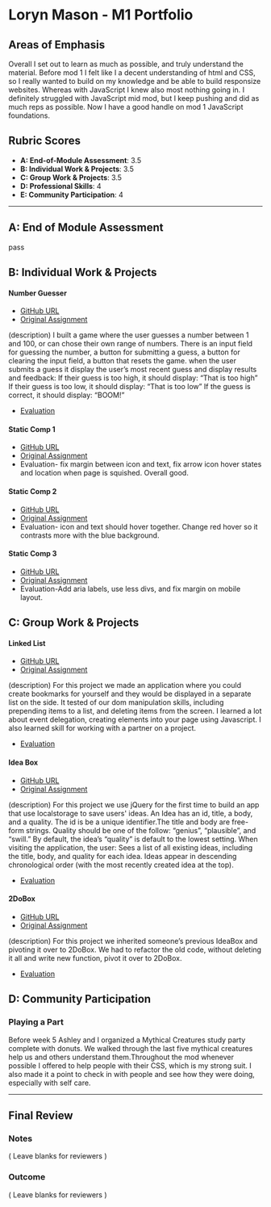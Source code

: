 # Loryn Mason - M1 Portfolio

## Areas of Emphasis

Overall I set out to learn as much as possible, and truly understand the material. Before mod 1 I felt like I a decent understanding of html and CSS, so I really wanted to build on my knowledge and be able to build responsize websites. Whereas with JavaScript I knew also most nothing going in. I definitely struggled with JavaScript mid mod, but I keep pushing and did as much reps as possible. Now I have a good handle on mod 1 JavaScript foundations.

## Rubric Scores

* **A: End-of-Module Assessment**: 3.5
* **B: Individual Work & Projects**: 3.5
* **C: Group Work & Projects**:  3.5
* **D: Professional Skills**: 4
* **E: Community Participation**: 4

-----------------------

## A: End of Module Assessment

pass


## B: Individual Work & Projects

#### Number Guesser

* [GitHub URL](https://github.com/lorynmason/number-guesser)
* [Original Assignment](http://frontend.turing.io/projects/number-guesser.html)

(description)
I built a game where the user guesses a number between 1 and 100, or can chose their own range of numbers. There is an input field for guessing the number, a button for submitting a guess, a button for clearing the input field, a button that resets the game. when the user submits a guess it display the user’s most recent guess and display results and feedback:
If their guess is too high, it should display: “That is too high”
If their guess is too low, it should display: “That is too low”
If the guess is correct, it should display: “BOOM!” 

* [Evaluation](https://github.com/turingschool/front-end-submissions-public/blob/master/1808/mod-1/number-guesser/loryn-mason.md)

#### Static Comp 1

* [GitHub URL](https://github.com/lorynmason/lm-comp-challenge-1)
* [Original Assignment](http://frontend.turing.io/projects/m1-static-comp-1.html)
* Evaluation- fix margin between icon and text, fix arrow icon hover states and location when page is squished. Overall good.

#### Static Comp 2

* [GitHub URL](https://github.com/lorynmason/lm-comp-challenge-2)
* [Original Assignment](http://frontend.turing.io/projects/m1-static-comp-2.html)
* Evaluation- icon and text should hover together. Change red hover so it contrasts more with the blue background.

#### Static Comp 3

* [GitHub URL](https://github.com/lorynmason/lm-comp-challenge-3)
* [Original Assignment](http://frontend.turing.io/projects/m1-static-comp-3.html)
* Evaluation-Add aria labels, use less divs, and fix margin on mobile layout.

## C: Group Work & Projects

#### Linked List

* [GitHub URL](https://github.com/lorynmason/linked-list)
* [Original Assignment](http://frontend.turing.io/projects/linked-list.html)

(description)
For this project we made an application where you could create bookmarks for yourself and they would be displayed in a separate list on the side. It tested of our dom manipulation skills, including prepending items to a list, and deleting items from the screen. I learned a lot about event delegation, creating elements into your page using Javascript. I also learned skill for working with a partner on a project.

* [Evaluation](https://github.com/turingschool/front-end-submissions-public/blob/master/1808/mod-1/linked-list/mike-loryn.md)

#### Idea Box

* [GitHub URL](https://github.com/chris023/idea-box)
* [Original Assignment](http://frontend.turing.io/projects/ideabox.html)

(description)
For this project we use jQuery for the first time to build an app that use localstorage to save users' ideas. An Idea has an id, title, a body, and a quality. The id is be a unique identifier.The title and body are free-form strings. Quality should be one of the follow: “genius”, “plausible”, and “swill.” By default, the idea’s “quality” is default to the lowest setting. When visiting the application, the user: Sees a list of all existing ideas, including the title, body, and quality for each idea. Ideas appear in descending chronological order (with the most recently created idea at the top).

* [Evaluation](https://github.com/turingschool/front-end-submissions-public/blob/master/1808/mod-1/idea-box/chris-loryn.md)

#### 2DoBox

* [GitHub URL](https://github.com/lorynmason/2DoBox-Pivot)
* [Original Assignment](http://frontend.turing.io/projects/2DoBox-Pivot-Mod1.html)

(description)
For this project we inherited someone’s previous IdeaBox and pivoting it over to 2DoBox. We had to refactor the old code, without deleting it all and write new function, pivot it over to 2DoBox.

* [Evaluation](https://github.com/turingschool/front-end-submissions-public/blob/master/1808/mod-1/to-do-box/loryn-elly.md)

## D: Community Participation

### Playing a Part

Before week 5 Ashley and I organized a Mythical Creatures study party complete with donuts. We walked through the last five mythical creatures help us and others understand them.Throughout the mod whenever possible I offered to help people with their CSS, which is my strong suit. I also made it a point to check in with people and see how they were doing, especially with self care.

------------------

## Final Review

### Notes

( Leave blanks for reviewers )

### Outcome

( Leave blanks for reviewers )
